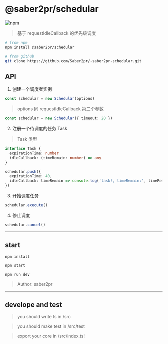 # @saber2pr/schedular

[![npm](https://img.shields.io/npm/v/@saber2pr/schedular.svg?color=blue)](https://www.npmjs.com/package/@saber2pr/schedular)

> 基于 requestIdleCallback 的优先级调度

```bash
# from npm
npm install @saber2pr/schedular

# from github
git clone https://github.com/Saber2pr/-saber2pr-schedular.git
```

## API

1. 创建一个调度者实例

```ts
const schedular = new Schedular(options)
```

> options 同 requestIdleCallback 第二个参数

```ts
const schedular = new Schedular({ timeout: 20 })
```

2. 注册一个待调度的任务 Task

> Task 类型

```ts
interface Task {
  expirationTime: number
  idleCallback: (timeRemain: number) => any
}
```

```ts
schedular.push({
  expirationTime: 40,
  idleCallback: timeRemain => console.log('task!, timeRemain:', timeRemain)
})
```

3. 开始调度任务

```ts
schedular.execute()
```

4. 停止调度

```ts
schedular.cancel()
```

---

## start

```bash
npm install
```

```bash
npm start

npm run dev

```

> Author: saber2pr

---

## develope and test

> you should write ts in /src

> you should make test in /src/test

> export your core in /src/index.ts!
